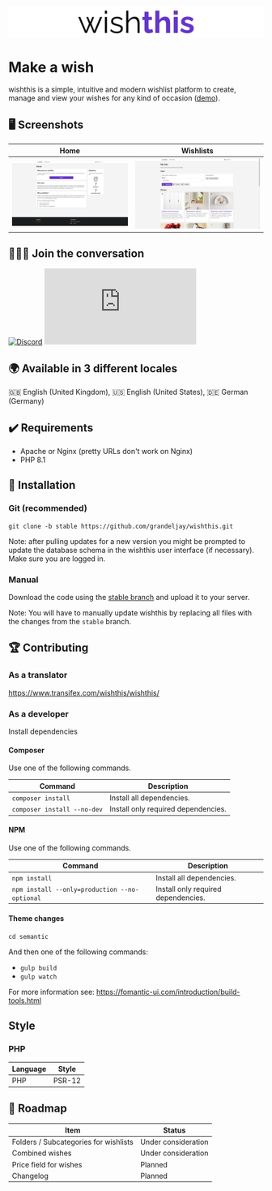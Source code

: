 ![wishthis logo](/src/assets/img/logo-readme.svg "wishthis logo")

# Make a wish

wishthis is a simple, intuitive and modern wishlist platform to create, manage and view
your wishes for any kind of occasion ([demo](https://wishthis.online)).

## :desktop_computer: Screenshots
| Home                                                 | Wishlists                                                           |
| ---------------------------------------------------- | ------------------------------------------------------------------- |
| ![Home](/src/assets/img/screenshots/home.png "Home") | ![Wishlists](/src/assets/img/screenshots/wishlists.png "Wishlists") |

## :family_man_man_boy: Join the conversation

[![Discord](https://badgen.net/discord/members/WrUXnpNyza/?label=Discord&color=purple&icon=discord)](https://discord.gg/WrUXnpNyza)
[![Matrix](https://badgen.net/matrix/members/wishthis/matrix.org)](https://matrix.to/#/#wishthis:matrix.org)

## :earth_africa: Available in 3 different locales
:gb: English (United Kingdom),
:us: English (United States),
:de: German  (Germany)

## :heavy_check_mark: Requirements
* Apache or Nginx (pretty URLs don't work on Nginx)
* PHP 8.1

## :hammer: Installation

### Git (recommended)
```
git clone -b stable https://github.com/grandeljay/wishthis.git
```

Note: after pulling updates for a new version you might be prompted to update the database schema in the wishthis user interface (if necessary). Make sure you are logged in.

### Manual
Download the code using the [stable branch](https://github.com/grandeljay/wishthis/tree/stable) and upload it to your server.

Note: You will have to manually update wishthis by replacing all files with the changes from the `stable` branch.

## :trophy: Contributing

### As a translator
https://www.transifex.com/wishthis/wishthis/

### As a developer
Install dependencies

#### Composer
Use one of the following commands.

| Command                     | Description                         |
| --------------------------- | ----------------------------------- |
| `composer install`          | Install all dependencies.           |
| `composer install --no-dev` | Install only required dependencies. |

#### NPM
Use one of the following commands.

| Command                                       | Description                         |
| --------------------------------------------- | ----------------------------------- |
| `npm install`                                 | Install all dependencies.           |
| `npm install --only=production --no-optional` | Install only required dependencies. |

#### Theme changes
```
cd semantic
```

And then one of the following commands:
- `gulp build`
- `gulp watch`

For more information see: https://fomantic-ui.com/introduction/build-tools.html

## Style

### PHP
| Language | Style |
| -------- | ----- |
| PHP      | PSR-12 |

## :construction: Roadmap
| Item | Status |
| ---- | ------ |
| Folders / Subcategories for wishlists | Under consideration |
| Combined wishes                       | Under consideration |
| Price field for wishes                | Planned             |
| Changelog                             | Planned             |
